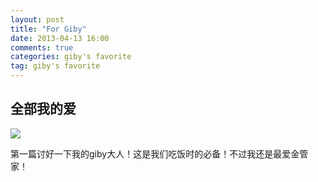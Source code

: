 ```yaml
---
layout: post
title: "For Giby"
date: 2013-04-13 16:00
comments: true
categories: giby's favorite
tag: giby's favorite
---
```


## 全部我的爱

<img src="http://pic.yupoo.com/sinaweibo1863627077_v/CMDS6gUe/TpOlI.jpg"/>

第一篇讨好一下我的giby大人！这是我们吃饭时的必备！不过我还是最爱金管家！
